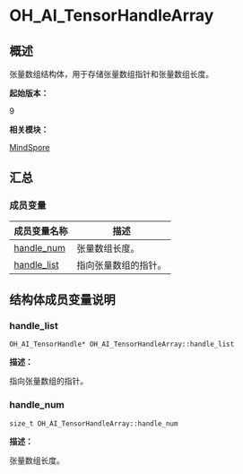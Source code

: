 # OH_AI_TensorHandleArray


## 概述

张量数组结构体，用于存储张量数组指针和张量数组长度。

**起始版本：**

9

**相关模块：**

[MindSpore](_mind_spore.md)


## 汇总


### 成员变量

| 成员变量名称 | 描述 |
| -------- | -------- |
| [handle_num](#handle_num) | 张量数组长度。 |
| [handle_list](#handle_list) | 指向张量数组的指针。 |


## 结构体成员变量说明


### handle_list


```
OH_AI_TensorHandle* OH_AI_TensorHandleArray::handle_list
```

**描述：**

指向张量数组的指针。


### handle_num


```
size_t OH_AI_TensorHandleArray::handle_num
```

**描述：**

张量数组长度。
